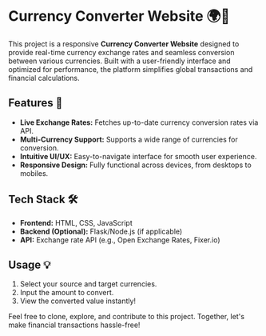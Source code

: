 # Currency Converter Website 🌍💱  

This project is a responsive **Currency Converter Website** designed to provide real-time currency exchange rates and seamless conversion between various currencies. Built with a user-friendly interface and optimized for performance, the platform simplifies global transactions and financial calculations.

## Features 🚀  
- **Live Exchange Rates:** Fetches up-to-date currency conversion rates via API.  
- **Multi-Currency Support:** Supports a wide range of currencies for conversion.  
- **Intuitive UI/UX:** Easy-to-navigate interface for smooth user experience.  
- **Responsive Design:** Fully functional across devices, from desktops to mobiles.  

## Tech Stack 🛠️  
- **Frontend:** HTML, CSS, JavaScript  
- **Backend (Optional):** Flask/Node.js (if applicable)  
- **API:** Exchange rate API (e.g., Open Exchange Rates, Fixer.io)  

## Usage 💡  
1. Select your source and target currencies.  
2. Input the amount to convert.  
3. View the converted value instantly!  

Feel free to clone, explore, and contribute to this project. Together, let's make financial transactions hassle-free!  

